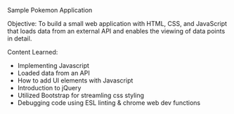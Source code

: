 Sample Pokemon Application

Objective: To build a small web application with HTML, CSS, and JavaScript that loads
data from an external API and enables the viewing of data points in detail.

Content Learned:

- Implementing Javascript
- Loaded data from an API
- How to add UI elements with Javascript
- Introduction to jQuery
- Utilized Bootstrap for streamling css styling
- Debugging code using ESL linting & chrome web dev functions
